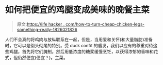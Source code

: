 # 如何把便宜的鸡腿变成美味的晚餐主菜

> 原文:[https://life hacker . com/how-to-turn-cheap-chicken-legs-something-really-1826021826](https://lifehacker.com/how-to-turn-cheap-chicken-thighs-into-something-really-1826021826)

人们不会真的将鸡肉与放纵联系在一起，但是，当用爱和关怀(和大量脂肪)准备时，它可以是彻头彻尾的特别。受 duck confit 的启发，我们以应有的尊重对待这些鸡腿，首先将它们腌制，然后用低浓度的糖浆缓慢烹饪，以获得浓郁的香味和花式，但仍然便宜(便宜？)，主菜。